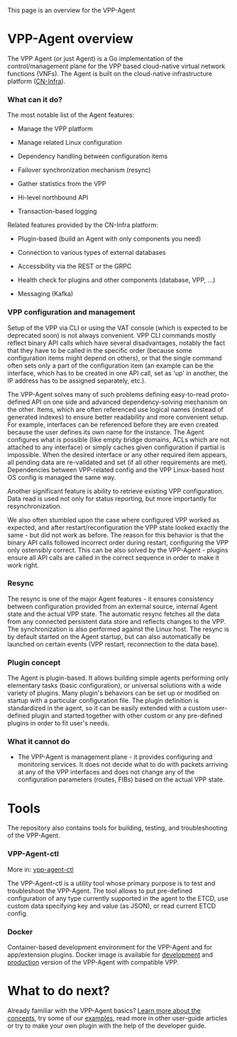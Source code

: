 This page is an overview for the VPP-Agent
 
# VPP-Agent overview

The VPP Agent (or just Agent) is a Go implementation of the control/management plane for the VPP based cloud-native virtual network functions (VNFs). The Agent is built on the cloud-native infrastructure platform ([CN-Infra](https://github.com/ligato/cn-infra/wiki)).

### What can it do?

The most notable list of the Agent features:

* Manage the VPP platform

* Manage related Linux configuration 

* Dependency handling between configuration items

* Failover synchronization mechanism (resync)

* Gather statistics from the VPP

* Hi-level northbound API

* Transaction-based logging

Related features provided by the CN-Infra platform:

* Plugin-based (build an Agent with only components you need)

* Connection to various types of external databases

* Accessibility via the REST or the GRPC

* Health check for plugins and other components (database, VPP, ...)

* Messaging (Kafka)

### VPP configuration and management

Setup of the VPP via CLI or using the VAT console (which is expected to be deprecated soon) is not always convenient. VPP CLI commands mostly reflect binary API calls which have several disadvantages, notably the fact that they have to be called in the specific order (because some configuration items might depend on others), or that the single command often sets only a part of the configuration item (an example can be the interface, which has to be created in one API call, set as 'up' in another, the IP address has to be assigned separately, etc.). 

The VPP-Agent solves many of such problems defining easy-to-read proto-defined API on one side and advanced dependency-solving mechanism on the other. Items, which are often referenced use logical names (instead of generated indexes) to ensure better readability and more convenient setup. For example, interfaces can be referenced before they are even created because the user defines its own name for the instance. The Agent configures what is possible (like empty bridge domains, ACLs which are not attached to any interface) or simply caches given configuration if partial is impossible. When the desired interface or any other required item appears, all pending data are re-validated and set (if all other requirements are met). Dependencies between VPP-related config and the VPP Linux-based host OS config is managed the same way. 

Another significant feature is ability to retrieve existing VPP configuration. Data read is used not only for status reporting, but more importantly for resynchronization. 

We also often stumbled upon the case where configured VPP worked as expected, and after restart/reconfiguration the VPP state looked exactly the same - but did not work as before. The reason for this behavior is that the binary API calls followed incorrect order during restart, configuring the VPP only ostensibly correct. This can be also solved by the VPP-Agent - plugins ensure all API calls are called in the correct sequence in order to make it work right.

### Resync

The resync is one of the major Agent features - it ensures consistency between configuration provided from an external source, internal Agent state and the actual VPP state. The automatic resync fetches all the data from any connected persistent data store and reflects changes to the VPP. The synchronization is also performed against the Linux host. 
The resync is by default started on the Agent startup, but can also automatically be launched on certain events (VPP restart, reconnection to the data base). 

### Plugin concept

The Agent is plugin-based. It allows building simple agents performing only elementary tasks (basic configuration), or universal solutions with a wide variety of plugins. Many plugin's behaviors can be set up or modified on startup with a particular configuration file. The plugin definition is standardized in the agent, so it can be easily extended with a custom user-defined plugin and started together with other custom or any pre-defined plugins in order to fit user's needs. 
  
### What it cannot do

* The VPP-Agent is management plane - it provides configuring and monitoring services. It does not decide what to do with packets arriving at any of the VPP interfaces and does not change any of the configuration parameters (routes, FIBs) based on the actual VPP state.

# Tools

The repository also contains tools for building, testing, and troubleshooting of the VPP-Agent.

### VPP-Agent-ctl

More in: [vpp-agent-ctl](../tools/vpp-agent-ctl.md)

The VPP-Agent-ctl is a utility tool whose primary purpose is to test and troubleshoot the VPP-Agent. The tool allows to put pre-defined configuration of any type currently supported in the agent to the ETCD, use custom data specifying key and value (as JSON), or read current ETCD config.

### Docker

Container-based development environment for the VPP-Agent and for app/extension plugins. Docker image is available for [development](https://hub.docker.com/r/ligato/dev-vpp-agent) and [production](https://hub.docker.com/r/ligato/vpp-agent) version of the VPP-Agent with compatible VPP.

# What to do next?

Already familiar with the VPP-Agent basics? [Learn more about the concepts](../user-guide/concepts.md), try some of our [examples](https://github.com/ligato/vpp-agent/blob/master/examples/README.md), read more in other user-guide articles or try to make your own plugin with the help of the developer guide. 


   



